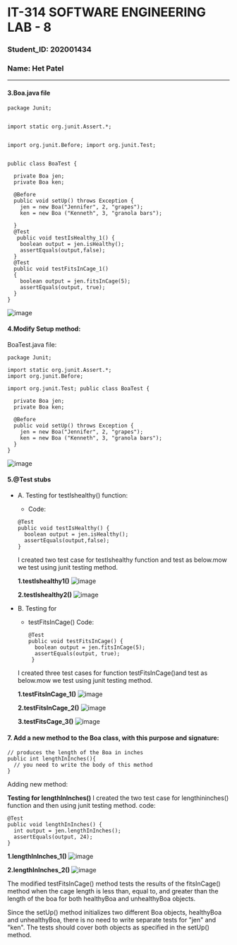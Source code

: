 # IT-314 SOFTWARE ENGINEERING LAB - 8
### Student_ID: 202001434 
### Name: Het Patel
---

#### 3.Boa.java file

```
package Junit;


import static org.junit.Assert.*;


import org.junit.Before; import org.junit.Test;


public class BoaTest {

  private Boa jen; 
  private Boa ken;
  
  @Before
  public void setUp() throws Exception {
    jen = new Boa("Jennifer", 2, "grapes");
    ken = new Boa ("Kenneth", 3, "granola bars");
    
  }
  @Test
   public void testIsHealthy_1() { 
    boolean output = jen.isHealthy(); 
    assertEquals(output,false);
  }
  @Test
  public void testFitsInCage_1()
  { 
    boolean output = jen.fitsInCage(5); 
    assertEquals(output, true);
  }
} 
```

![image](https://user-images.githubusercontent.com/124347145/233607716-e12bdb1a-c41b-44fb-aa48-6ad720d3e9f1.png)

#### 4.Modify Setup method:
BoaTest.java file:
```
package Junit;

import static org.junit.Assert.*; 
import org.junit.Before;

import org.junit.Test; public class BoaTest {

  private Boa jen; 
  private Boa ken; 
  
  @Before
  public void setUp() throws Exception {
    jen = new Boa("Jennifer", 2, "grapes");
    ken = new Boa ("Kenneth", 3, "granola bars"); 
  }
}
```
![image](https://user-images.githubusercontent.com/124347145/233608469-6a400658-441b-4784-bfbf-08814a89f612.png)

#### 5.@Test stubs
* A. Testing for testIshealthy() function:
   * Code:
    ```
    @Test
    public void testIsHealthy() { 
      boolean output = jen.isHealthy(); 
      assertEquals(output,false);
    }
    ```
  I created two test case for testIshealthy function and test as below.mow we test using junit testing method.

  **1.testIshealthy1()**
  ![image](https://user-images.githubusercontent.com/124347145/233609232-6d07a23b-5095-4f0a-b047-6fcc9b47de1f.png)

  **2.testIshealthy2()**
  ![image](https://user-images.githubusercontent.com/124347145/233609405-8f9129b7-f5e6-40e7-91b7-e8cc10ad4ca6.png)

* B. Testing for
  * testFitsInCage() 
  Code:
    ```
    @Test
    public void testFitsInCage() { 
      boolean output = jen.fitsInCage(5); 
      assertEquals(output, true);
     }
    ```
  I created three test cases for function testFitsInCage()and test as below.mow we test using junit testing method.
  
  **1.testFitsInCage_1()**
  ![image](https://user-images.githubusercontent.com/124347145/233610062-b587db6e-515e-4e45-a08f-4448635d6233.png)
  
  **2.testFitsInCage_2()**
  ![image](https://user-images.githubusercontent.com/124347145/233610158-cc5ff4c8-3ee2-49e7-be67-63ad264f19b8.png)

  **3.testFitsCage_3()**
  ![image](https://user-images.githubusercontent.com/124347145/233610265-4301a88a-4f15-454e-94c5-ef6b523df47a.png)
  
#### 7. Add a new method to the Boa class, with this purpose and signature:
```
// produces the length of the Boa in inches 
public int lengthInInches(){
  // you need to write the body of this method
}
```
Adding new method:

**Testing for lengthInInches()**
I created the two test case for lengthininches() function and then using junit testing method.
code:

```
@Test
public void lengthInInches() {
  int output = jen.lengthInInches(); 
  assertEquals(output, 24);
}
```
**1.lengthInInches_1()**
![image](https://user-images.githubusercontent.com/124347145/233614512-bc801b1f-62f7-444a-8666-e5ac5b2215c5.png)

**2.lengthInInches_2()** 
![image](https://user-images.githubusercontent.com/124347145/233614582-57809c04-0c59-4a6b-9e11-ebdf0c45ad31.png)

The modified testFitsInCage() method tests the results of the fitsInCage() method when the cage length is less than, equal to, and greater than the length of the boa for both healthyBoa and unhealthyBoa objects.

Since the setUp() method initializes two different Boa objects, healthyBoa and unhealthyBoa, there is no need to write separate tests for "jen" and "ken". The tests should cover both objects as specified in the setUp() method.


